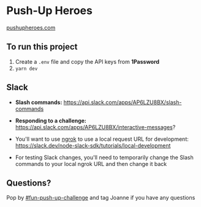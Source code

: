 # Push-Up Heroes

[pushupheroes.com](https://pushupheroes.com/)

## To run this project

1. Create a `.env` file and copy the API keys from **1Password**
2. `yarn dev`

## Slack
- **Slash commands:** https://api.slack.com/apps/AP6LZU8BX/slash-commands
- **Responding to a challenge:** https://api.slack.com/apps/AP6LZU8BX/interactive-messages?

- You'll want to use [ngrok](https://ngrok.com) to use a local request URL for development: https://slack.dev/node-slack-sdk/tutorials/local-development
- For testing Slack changes, you'll need to temporarily change the Slash commands to your local ngrok URL and then change it back

## Questions?
Pop by [#fun-push-up-challenge](https://app.slack.com/client/T024VA8T9/CNTT52KV0) and tag Joanne if you have any questions
